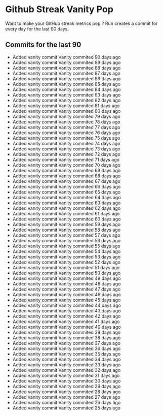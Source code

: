 # Github Streak Vanity Pop

Want to make your GitHub streak metrics pop ?
Run 
creates a commit for every day for the last 90 days.

## Commits for the last 90

- Added vanity commit Vanity commited 90 days ago
- Added vanity commit Vanity commited 89 days ago
- Added vanity commit Vanity commited 88 days ago
- Added vanity commit Vanity commited 87 days ago
- Added vanity commit Vanity commited 86 days ago
- Added vanity commit Vanity commited 85 days ago
- Added vanity commit Vanity commited 84 days ago
- Added vanity commit Vanity commited 83 days ago
- Added vanity commit Vanity commited 82 days ago
- Added vanity commit Vanity commited 81 days ago
- Added vanity commit Vanity commited 80 days ago
- Added vanity commit Vanity commited 79 days ago
- Added vanity commit Vanity commited 78 days ago
- Added vanity commit Vanity commited 77 days ago
- Added vanity commit Vanity commited 76 days ago
- Added vanity commit Vanity commited 75 days ago
- Added vanity commit Vanity commited 74 days ago
- Added vanity commit Vanity commited 73 days ago
- Added vanity commit Vanity commited 72 days ago
- Added vanity commit Vanity commited 71 days ago
- Added vanity commit Vanity commited 70 days ago
- Added vanity commit Vanity commited 69 days ago
- Added vanity commit Vanity commited 68 days ago
- Added vanity commit Vanity commited 67 days ago
- Added vanity commit Vanity commited 66 days ago
- Added vanity commit Vanity commited 65 days ago
- Added vanity commit Vanity commited 64 days ago
- Added vanity commit Vanity commited 63 days ago
- Added vanity commit Vanity commited 62 days ago
- Added vanity commit Vanity commited 61 days ago
- Added vanity commit Vanity commited 60 days ago
- Added vanity commit Vanity commited 59 days ago
- Added vanity commit Vanity commited 58 days ago
- Added vanity commit Vanity commited 57 days ago
- Added vanity commit Vanity commited 56 days ago
- Added vanity commit Vanity commited 55 days ago
- Added vanity commit Vanity commited 54 days ago
- Added vanity commit Vanity commited 53 days ago
- Added vanity commit Vanity commited 52 days ago
- Added vanity commit Vanity commited 51 days ago
- Added vanity commit Vanity commited 50 days ago
- Added vanity commit Vanity commited 49 days ago
- Added vanity commit Vanity commited 48 days ago
- Added vanity commit Vanity commited 47 days ago
- Added vanity commit Vanity commited 46 days ago
- Added vanity commit Vanity commited 45 days ago
- Added vanity commit Vanity commited 44 days ago
- Added vanity commit Vanity commited 43 days ago
- Added vanity commit Vanity commited 42 days ago
- Added vanity commit Vanity commited 41 days ago
- Added vanity commit Vanity commited 40 days ago
- Added vanity commit Vanity commited 39 days ago
- Added vanity commit Vanity commited 38 days ago
- Added vanity commit Vanity commited 37 days ago
- Added vanity commit Vanity commited 36 days ago
- Added vanity commit Vanity commited 35 days ago
- Added vanity commit Vanity commited 34 days ago
- Added vanity commit Vanity commited 33 days ago
- Added vanity commit Vanity commited 32 days ago
- Added vanity commit Vanity commited 31 days ago
- Added vanity commit Vanity commited 30 days ago
- Added vanity commit Vanity commited 29 days ago
- Added vanity commit Vanity commited 28 days ago
- Added vanity commit Vanity commited 27 days ago
- Added vanity commit Vanity commited 26 days ago
- Added vanity commit Vanity commited 25 days ago
